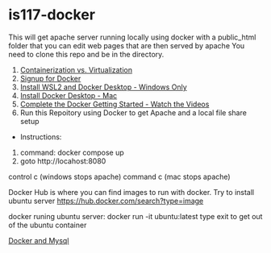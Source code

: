 # is117-docker
This will get apache server running locally using docker with a public_html folder that you can edit web pages that are then served by apache
You need to clone this repo and be in the directory.

1. [Containerization vs. Virtualization](https://www.ibm.com/cloud/blog/containers-vs-vms)
2. [Signup for Docker](https://www.docker.com)
3. [Install WSL2 and Docker Desktop - Windows Only](https://andrewlock.net/installing-docker-desktop-for-windows/)
4. [Install Docker Desktop - Mac](https://www.docker.com/products/docker-desktop)
5. [Complete the Docker Getting Started - Watch the Videos](https://docs.docker.com/get-started/)
6. Run this Repoitory using Docker to get Apache and a local file share setup
* Instructions:
1. command: docker compose up
2. goto http://locahost:8080

control c (windows stops apache) command c (mac stops apache)

Docker Hub is where you can find images to run with docker.  Try to install ubuntu server 
https://hub.docker.com/search?type=image

docker runing ubuntu server: docker run -it ubuntu:latest
type exit to get out of the ubuntu container

[Docker and Mysql](https://towardsdatascience.com/how-to-run-mysql-using-docker-ed4cebcd90e4)
